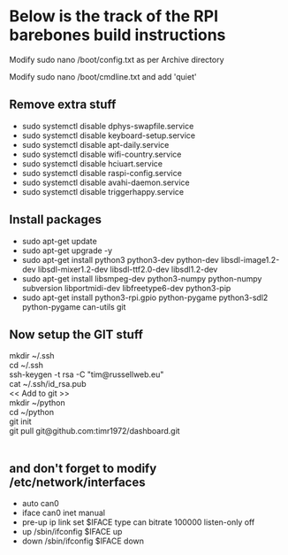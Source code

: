 <h1>Below is the track of the RPI barebones build instructions</h1>

<p>Modify sudo nano /boot/config.txt as per Archive directory</p>
<p>Modify sudo nano /boot/cmdline.txt and add 'quiet'</p>

<h2>Remove extra stuff</h2>
<ul>
	<li>  sudo systemctl disable dphys-swapfile.service</li>
	<li>  sudo systemctl disable keyboard-setup.service</li>
	<li>  sudo systemctl disable apt-daily.service</li>
	<li>  sudo systemctl disable wifi-country.service</li>
	<li>  sudo systemctl disable hciuart.service</li>
	<li>  sudo systemctl disable raspi-config.service</li>
	<li>  sudo systemctl disable avahi-daemon.service</li>
	<li>  sudo systemctl disable triggerhappy.service</li>
</ul>

<h2>Install packages</h2>
<ul>
	<li>sudo apt-get update</li>
	<li>sudo apt-get upgrade -y</li>
	<li>sudo apt-get install python3 python3-dev python-dev libsdl-image1.2-dev libsdl-mixer1.2-dev libsdl-ttf2.0-dev libsdl1.2-dev</li>
	<li>sudo apt-get install libsmpeg-dev python3-numpy python-numpy subversion libportmidi-dev libfreetype6-dev python3-pip</li>
	<li>sudo apt-get install python3-rpi.gpio python-pygame python3-sdl2 python-pygame can-utils git</li>
</ul>

<h2> Now setup the GIT stuff</h2>
mkdir ~/.ssh</br>
cd ~/.ssh</br>
ssh-keygen -t rsa -C "tim@russellweb.eu"</br>
cat ~/.ssh/id_rsa.pub</br>
	<< Add to git >></br>
mkdir ~/python</br>
cd ~/python</br>
git init</br>
git pull git@github.com:timr1972/dashboard.git</br>
</br>
<h2>and don't forget to modify /etc/network/interfaces</h2>
<ul>
	<li>auto can0</li>
	<li>iface can0 inet manual</li>
	<li>    pre-up ip link set $IFACE type can bitrate 100000 listen-only off</li>
	<li>    up /sbin/ifconfig $IFACE up</li>
	<li>    down /sbin/ifconfig $IFACE down</li>
</ul>
